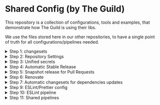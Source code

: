 # Shared Config (by The Guild)

This repository is a collection of configurations, tools and examples, that demonstrate how The
Guild is using their libs.

We use the files stored here in our other repositories, to have a single point of truth for all
configurations/pipelines needed.

<details>
  <summary>Step 1: changesets</summary>

To setup automated release flow for your package, using `changesets`:

1. Create a monorepo, either by using `yarn` (v1) or `pnpm`.
2. Install and initialize the Changesets config by following these instructions:
   https://github.com/changesets/changesets/blob/main/docs/intro-to-using-changesets.md (also make
   sure to install `@changesets/changelog-github`)

Make sure to adjust you Changesets config file, based on your repo setup:

```jsonc
{
  "$schema": "https://unpkg.com/@changesets/config@2.1.0/schema.json",
  "changelog": [
    "@changesets/changelog-github", // this will make nice output for changesets, with "thank you..." notes, and links to the commits + references in PRs!
    { "repo": "guild-member/project-repo" } // Set the repo name here
  ],
  "commit": false,
  "linked": [],
  "access": "public",
  "baseBranch": "master", // change if needed
  "updateInternalDependencies": "patch",
  "ignore": ["website"] // change if needed
}
```

3. Configure your monorepo packages correctly, you should make sure to have the following in your
   `package.json`:

```json
{
  "publishConfig": {
    "directory": "dist",
    "access": "public"
  }
}
```

> If you are not using a bundler/build flow, make sure to change the `directory` value if needed.

4. Configure Changesets scripts for the release/PR flows. You should have a script called `release`,
   that basically prepares the package for publishing, and then call `changesets` CLI to do the
   actual publishing:

```json
{
  "scripts": {
    "release": "yarn build && changeset publish"
  }
}
```

5. Install Changesets Bot on your repo: https://github.com/apps/changeset-bot

</details>

<details>
  <summary>Step 2: Repository Settings</summary>

Configure GitHub Actions permissions: Go to repo Settings > Actions > General and make sure to
configure the following:

- `Actions permissions` should be set to `Allow all actions and reusable workflows`
- `Workflow permissions` should be set to `Read and write permissions`, and make sure the
  `Allow GitHub Actions to create and approve pull requests` option is active.

</details>

<details>
  <summary>Step 3: Unified secrets</summary>

You can create an NPM publishing token by using `npm token create`.

After creating your token, make sure to add it as part of your GitHub Actions Secrets (under repo
Settings). Name it `NPM_TOKEN`.

In addition, the shared pipelines are going to use `GITHUB_TOKEN` provided by GitHub Actions
runtime. You can customize it by creating a custom PAT token for the user you wish to use.

</details>

<details>
  <summary>Step 4: Automatic Stable Release</summary>

Create a GitHub Actions that refers to the workflow defined in this repo, along with your settings:

```yaml
name: release
on:
  push:
    branches:
      - master # change to main if needed

jobs:
  stable:
    uses: the-guild-org/shared-config/.github/workflows/release-stable.yml@main
    with:
      releaseScript: release # script to run as part of publish command
      nodeVersion: 22 # you can change if needed
    secrets:
      githubToken: ${{ secrets.GITHUB_TOKEN }}
      npmToken: ${{ secrets.NPM_TOKEN }}
```

> By default, we use `aggregated` release mode.

</details>

<details>
  <summary>Step 5: Snapshot release for Pull Requests</summary>

To setup automated release flow for your package, using `changesets`, based on PR changes, use the
following setup:

Start by updating your changesets `config.json` to use the following:

```jsonc
{
  // ... other stuff
  "snapshot": {
    "useCalculatedVersion": true,
    "prereleaseTemplate": "{tag}-{datetime}-{commit}"
  }
}
```

> You can customize the canary release template, see:
> https://github.com/changesets/changesets/blob/main/docs/config-file-options.md#prereleasetemplate-optional-string

Create a GitHub workflow (you can call it `pr.yaml`):

```yaml
name: pr
on:
  pull_request:
    branches:
      - master # change if needed

jobs:
  release:
    uses: the-guild-org/shared-config/.github/workflows/release-snapshot.yml@main
    with:
      npmTag: alpha
      buildScript: build
      nodeVersion: 22
    secrets:
      githubToken: ${{ secrets.GITHUB_TOKEN }}
      npmToken: ${{ secrets.NPM_TOKEN }}
```

> You can choose the NPM tag of the release. We prefer using `alpha` or `canary` for PR-based
> releases.

</details>

<details>
  <summary>Step 6: Renovate</summary>

1. Install Renovate Bot on your repo: https://github.com/marketplace/renovate
2. Wait for Renovate to create the first setup PR and merge it.
3. Create `renovate.json` config file in the repo, with the following:

```
{
  "extends": ["github>the-guild-org/shared-config:renovate"]
}
```

</details>

<details>
  <summary>Step 7: Automatic changesets for dependencies updates</summary>

To get automatic changesets created for Renovate PRs (and manual dependencies changes), add the
following GitHub Action workflow to your repo:

> Note: you can also add this to the existing `pr.yaml` if you are using the snapshot release.

```yaml
name: pr
on:
  pull_request:
    branches:
      - master # change if needed

jobs:
  dependencies:
    uses: the-guild-org/shared-config/.github/workflows/changesets-dependencies.yaml@main
    secrets:
      githubToken: ${{ secrets.GITHUB_TOKEN }}
```

</details>

<details>
  <summary>Step 9: ESLint/Prettier config</summary>

If you wish to use the unified config for eslint or prettier, following these instructions:

- eslint: https://github.com/the-guild-org/shared-config/tree/main/packages/eslint-config
- prettier: https://github.com/the-guild-org/shared-config/tree/main/packages/prettier-config

</details>

<details>
  <summary>Step 10: ESLint pipeline</summary>

If you wish to have a lint using ESLint and report the results back to GitHub, do the following:

1. Make sure your project has eslint installed and configured
2. Add `ci:lint` script with the following flags:
   `eslint --output-file eslint_report.json --format json` on top of your regular ESLint CLI flags.
3. Add a CI pipelines with the following:

```yml
name: test
on:
  pull_request:
    branches:
      - master
  push:
    branches:
      - master

jobs:
  lint:
    uses: the-guild-org/shared-config/.github/workflows/lint.yml@main
    with:
      script: yarn ci:lint
    secrets:
      githubToken: ${{ secrets.GITHUB_TOKEN }}
```

</details>

<details>
  <summary>Step 11: Shared pipelines</summary>

To get the most out of the shared pipelines, you can use the following to run scripts as part of
your CI process:

```yml
name: build
on:
  pull_request:
    branches:
      - master
  push:
    branches:
      - master

jobs:
  build:
    uses: the-guild-org/shared-config/.github/workflows/ci.yml@main
    with:
      script: yarn build
```

If our script is more complex and requires NodeJS version matrix, you can use this:

```yml
name: build
on:
  pull_request:
    branches:
      - master
  push:
    branches:
      - master

jobs:
  build:
    uses: the-guild-org/shared-config/.github/workflows/ci-node-matrix.yml@main
    with:
      script: yarn build
      nodeVersions: '[22,23]'
```

If your script requires more stuff, and you just want to avoid configuring NodeJS + Yarn + Caches,
you can just use the following to get started with your pipeline:

```yml
name: test
on:
  pull_request:
    branches:
      - master
  push:
    branches:
      - master

jobs:
  test:
    name: myScript
    steps:
      - name: checkout
        uses: actions/checkout@v3
      - uses: the-guild-org/shared-config/setup@v1
        name: set up env
        with:
          node-version-file: .node-version
```

</details>
